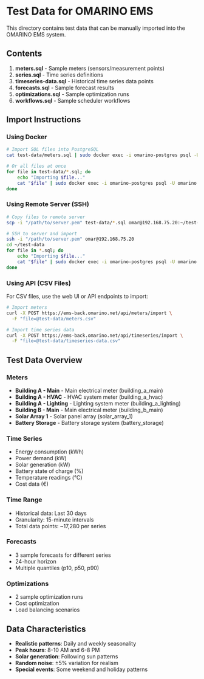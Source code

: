# Test Data for OMARINO EMS

This directory contains test data that can be manually imported into the OMARINO EMS system.

## Contents

1. **meters.sql** - Sample meters (sensors/measurement points)
2. **series.sql** - Time series definitions
3. **timeseries-data.sql** - Historical time series data points
4. **forecasts.sql** - Sample forecast results
5. **optimizations.sql** - Sample optimization runs
6. **workflows.sql** - Sample scheduler workflows

## Import Instructions

### Using Docker

```bash
# Import SQL files into PostgreSQL
cat test-data/meters.sql | sudo docker exec -i omarino-postgres psql -U omarino -d omarino

# Or all files at once
for file in test-data/*.sql; do
    echo "Importing $file..."
    cat "$file" | sudo docker exec -i omarino-postgres psql -U omarino -d omarino
done
```

### Using Remote Server (SSH)

```bash
# Copy files to remote server
scp -i "/path/to/server.pem" test-data/*.sql omar@192.168.75.20:~/test-data/

# SSH to server and import
ssh -i "/path/to/server.pem" omar@192.168.75.20
cd ~/test-data
for file in *.sql; do
    echo "Importing $file..."
    cat "$file" | sudo docker exec -i omarino-postgres psql -U omarino -d omarino
done
```

### Using API (CSV Files)

For CSV files, use the web UI or API endpoints to import:

```bash
# Import meters
curl -X POST https://ems-back.omarino.net/api/meters/import \
  -F "file=@test-data/meters.csv"

# Import time series data
curl -X POST https://ems-back.omarino.net/api/timeseries/import \
  -F "file=@test-data/timeseries-data.csv"
```

## Test Data Overview

### Meters
- **Building A - Main** - Main electrical meter (building_a_main)
- **Building A - HVAC** - HVAC system meter (building_a_hvac)
- **Building A - Lighting** - Lighting system meter (building_a_lighting)
- **Building B - Main** - Main electrical meter (building_b_main)
- **Solar Array 1** - Solar panel array (solar_array_1)
- **Battery Storage** - Battery storage system (battery_storage)

### Time Series
- Energy consumption (kWh)
- Power demand (kW)
- Solar generation (kW)
- Battery state of charge (%)
- Temperature readings (°C)
- Cost data (€)

### Time Range
- Historical data: Last 30 days
- Granularity: 15-minute intervals
- Total data points: ~17,280 per series

### Forecasts
- 3 sample forecasts for different series
- 24-hour horizon
- Multiple quantiles (p10, p50, p90)

### Optimizations
- 2 sample optimization runs
- Cost optimization
- Load balancing scenarios

## Data Characteristics

- **Realistic patterns**: Daily and weekly seasonality
- **Peak hours**: 8-10 AM and 6-8 PM
- **Solar generation**: Following sun patterns
- **Random noise**: ±5% variation for realism
- **Special events**: Some weekend and holiday patterns
